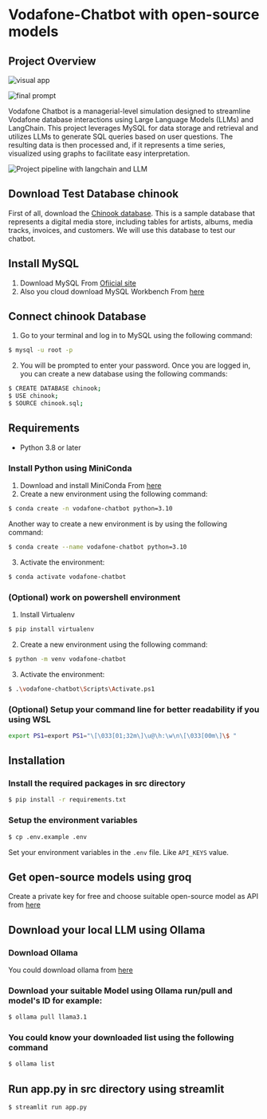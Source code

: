 # Vodafone-Chatbot with open-source models

## Project Overview

![visual app](https://github.com/user-attachments/assets/9ddf0705-98d0-449d-87f4-0f62a7971412)


![final prompt](https://github.com/user-attachments/assets/510cd972-741c-45a3-bacd-77cceec8e91a)



Vodafone Chatbot is a managerial-level simulation designed to streamline Vodafone database interactions using Large Language Models (LLMs) and LangChain. This project leverages MySQL for data storage and retrieval and utilizes LLMs to generate SQL queries based on user questions. The resulting data is then processed and, if it represents a time series, visualized using graphs to facilitate easy interpretation.

![Project pipeline with langchain and LLM](https://encrypted-tbn0.gstatic.com/images?q=tbn:ANd9GcS-0YaK8SHX-0w-lvZFDNCnegesg0tYdBMOgw&s)



## Download Test Database chinook
First of all, download the [Chinook database](https://github.com/lerocha/chinook-database.git). This is a sample database that represents a digital media store, including tables for artists, albums, media tracks, invoices, and customers. We will use this database to test our chatbot.


## Install MySQL

1) Download MySQL From [Ofiicial site](https://dev.mysql.com/downloads/installer/)
2) Also you cloud download MySQL Workbench From [here](https://dev.mysql.com/downloads/workbench/)


## Connect chinook Database

1) Go to your terminal and log in to MySQL using the following command:
```bash
$ mysql -u root -p
```

2) You will be prompted to enter your password. Once you are logged in, you can create a new database using the following commands:
```bash
$ CREATE DATABASE chinook;
$ USE chinook;
$ SOURCE chinook.sql;
```


## Requirements

- Python 3.8 or later 

### Install Python using MiniConda

1) Download and install MiniConda From [here](https://docs.anaconda.com/free/miniconda/#quick-command-line-install)
2) Create a new environment using the following command:
```bash
$ conda create -n vodafone-chatbot python=3.10
```

Another way to create a new environment is by using the following command:
```bash
$ conda create --name vodafone-chatbot python=3.10
```

3) Activate the environment:
```bash
$ conda activate vodafone-chatbot
```

### (Optional) work on powershell environment

1) Install Virtualenv
```bash
$ pip install virtualenv
```

2) Create a new environment using the following command:
```bash
$ python -m venv vodafone-chatbot
```

3) Activate the environment:
```bash
$ .\vodafone-chatbot\Scripts\Activate.ps1
```

### (Optional) Setup your command line for better readability if you using WSL
```bash
export PS1=export PS1="\[\033[01;32m\]\u@\h:\w\n\[\033[00m\]\$ "
```

## Installation

### Install the required packages in src directory

```bash
$ pip install -r requirements.txt
```

### Setup the environment variables

```bash
$ cp .env.example .env
```

Set your environment variables in the `.env` file. Like `API_KEYS` value.


## Get open-source models using groq

Create a private key for free and choose suitable open-source model as API from [here](https://console.groq.com/docs/models)



## Download your local LLM using Ollama

### Download Ollama 

You could download ollama from [here](https://ollama.com/download)

### Download your suitable Model using Ollama run/pull and model's ID for example:

```bash
$ ollama pull llama3.1
```
### You could know your downloaded list using the following command

```bash
$ ollama list
```

## Run app.py in src directory using streamlit

```bash
$ streamlit run app.py
```
